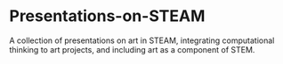 # Presentations-on-STEAM

A collection of presentations on art in STEAM, integrating computational thinking to art projects, and including art as a component of STEM.
